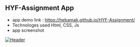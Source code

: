 
## HYF-Assignment App

- app demo link : https://hebamak.github.io/HYF-Assignment/
- Technologes used Html, CSS, Js
- app screenshot

[![Header](https://res.cloudinary.com/hapiii/image/upload/v1677533213/react-apps/snrmzas8fvnwdiyh7tdf.png)](https://some-url.dev/)
